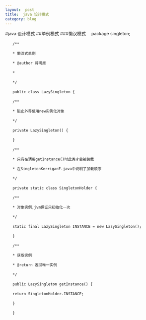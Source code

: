 ```yaml
---
layout:  post
title:	java 设计模式
category: blog 
---
```


#java 设计模式
##单例模式
###懒汉模式
	　package singleton;
	
	　　/**
	
	　　* 懒汉式单例
	
	　　* @author 蒋明原
	
	　　*
	
	　　*/
	
	　　public class LazySingleton {
	
	　　/**
	
	　　* 阻止外界使用new实例化对象
	
	　　*/
	
	　　private LazySingleton() {
	
	　　}
	
	　　/**
	
	　　* 只有在调用getInstance()时此类才会被装载
	
	　　* 在SingletonKerriganF.java中说明了加载顺序
	
	　　*/
	
	　　private static class SingletonHolder {
	
	　　/**
	
	　　* 对象实例,jvm保证只初始化一次
	
	　　*/
	
	　　static final LazySingleton INSTANCE = new LazySingleton();
	
	　　}
	
	　　/**
	
	　　* 获取实例
	
	　　* @return 返回唯一实例
	
	　　*/
	
	　　public LazySingleton getInstance() {
	
	　　return SingletonHolder.INSTANCE;
	
	　　}
	
	　　}
